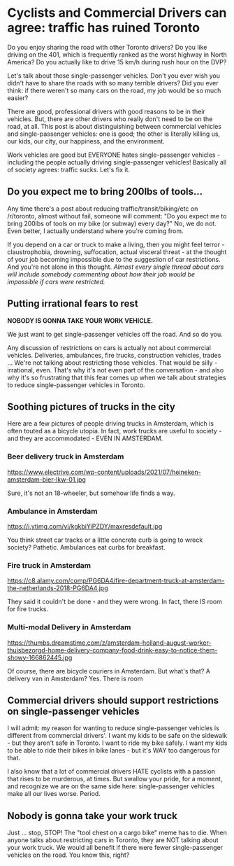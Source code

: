 # Cyclists and Commercial Drivers can agree: traffic has ruined Toronto

Do you enjoy sharing the road with other Toronto drivers? Do you like driving on the 401, which is frequently ranked as the worst highway in North America? Do you actually like to drive 15 km/h during rush hour on the DVP?

Let's talk about those single-passenger vehicles. Don't you ever wish you didn't have to share the roads with so many terrible drivers? Did you ever think: if there weren't so many cars on the road, my job would be so much easier?

There are good, professional drivers with good reasons to be in their vehicles. But, there are other drivers who really don't need to be on the road, at all. This post is about distinguishing between commercial vehicles and single-passenger vehicles: one is good; the other is literally killing us, our kids, our city, our happiness, and the environment.

Work vehicles are good but EVERYONE hates single-passenger vehicles - including the people actually driving single-passenger vehicles! Basically all of society agrees: traffic sucks. Let's fix it.

## Do you expect me to bring 200lbs of tools...

Any time there's a post about reducing traffic/transit/biking/etc on /r/toronto, almost without fail, someone will comment: "Do you expect me to bring 200lbs of tools on my bike (or subway) every day?" No, we do not. Even better, I actually understand where you're coming from.

If you depend on a car or truck to make a living, then you might feel terror - claustrophobia, drowning, suffocation, actual visceral threat - at the thought of your job becoming impossible due to the suggestion of car restrictions. And you're not alone in this thought. *Almost every single thread about cars will include somebody commenting about how their job would be impossible if cars were restricted.*

## Putting irrational fears to rest

**NOBODY IS GONNA TAKE YOUR WORK VEHICLE.**

We just want to get single-passenger vehicles off the road. And so do you.

Any discussion of restrictions on cars is actually not about commercial vehicles. Deliveries, ambulances, fire trucks, construction vehicles, trades ... We're not talking about restricting those vehicles. That would be silly - irrational, even. That's why it's not even part of the conversation - and also why it's so frustrating that this fear comes up when we talk about strategies to reduce single-passenger vehicles in Toronto.

## Soothing pictures of trucks in the city

Here are a few pictures of people driving trucks in Amsterdam, which is often touted as a bicycle utopia. In fact, work trucks are useful to society - and they are accommodated - EVEN IN AMSTERDAM.

### Beer delivery truck in Amsterdam

https://www.electrive.com/wp-content/uploads/2021/07/heineken-amsterdam-bier-lkw-01.jpg

Sure, it's not an 18-wheeler, but somehow life finds a way.

### Ambulance in Amsterdam 

https://i.ytimg.com/vi/kgkbiYiPZDY/maxresdefault.jpg

You think street car tracks or a little concrete curb is going to wreck society? Pathetic. Ambulances eat curbs for breakfast.

### Fire truck in Amsterdam

https://c8.alamy.com/comp/PG6DA4/fire-department-truck-at-amsterdam-the-netherlands-2018-PG6DA4.jpg

They said it couldn't be done - and they were wrong. In fact, there IS room for fire trucks.

### Multi-modal Delivery in Amsterdam

https://thumbs.dreamstime.com/z/amsterdam-holland-august-worker-thuisbezorgd-home-delivery-company-food-drink-easy-to-notice-them-showy-166862445.jpg

Of course, there are bicycle couriers in Amsterdam. But what's that? A delivery van in Amsterdam? Yes. There is room

## Commercial drivers should support restrictions on single-passenger vehicles

I will admit: my reason for wanting to reduce single-passenger vehicles is different from commercial drivers'. I want my kids to be safe on the sidewalk - but they aren't safe in Toronto. I want to ride my bike safely. I want my kids to be able to ride their bikes in bike lanes - but it's WAY too dangerous for that.

I also know that a lot of commercial drivers HATE cyclists with a passion that rises to be murderous, at times. But swallow your pride, for a moment, and recognize we are on the same side here: single-passenger vehicles make all our lives worse. Period.

## Nobody is gonna take your work truck

Just ... stop, STOP! The "tool chest on a cargo bike" meme has to die. When anyone talks about restricting cars in Toronto, they are NOT talking about your work truck. We would all benefit if there were fewer single-passenger vehicles on the road. You know this, right?
